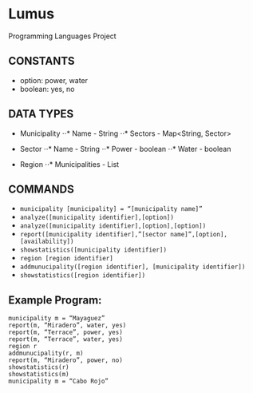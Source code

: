 # Lumus
Programming Languages Project

## CONSTANTS
* option: power, water
* boolean: yes, no

## DATA TYPES
* Municipality
⋅⋅* Name - String
⋅⋅* Sectors - Map<String, Sector>

* Sector
⋅⋅* Name - String
⋅⋅* Power - boolean
⋅⋅* Water - boolean
	
* Region
⋅⋅* Municipalities - List<Municipality>

## COMMANDS
* `municipality [municipality] = “[municipality name]”`
* `analyze([municipality identifier],[option])`
* `analyze([municipality identifier],[option],[option])`
* `report([municipality identifier],”[sector name]”,[option],[availability])`
* `showstatistics([municipality identifier])`
* `region [region identifier]`
* `addmunucipality([region identifier], [municipality identifier])`
* `showstatistics([region identifier])`

## Example Program:
```
municipality m = “Mayaguez”
report(m, “Miradero”, water, yes)
report(m, “Terrace”, power, yes)
report(m, “Terrace”, water, yes)
region r
addmunucipality(r, m)
report(m, “Miradero”, power, no)
showstatistics(r)
showstatistics(m)
municipality m = “Cabo Rojo”
```